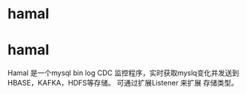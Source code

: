 ﻿# hamal
# hamal
Hamal 是一个mysql bin log CDC 监控程序，实时获取myslq变化并发送到HBASE，KAFKA，HDFS等存储。
可通过扩展Listener 来扩展 存储类型。

